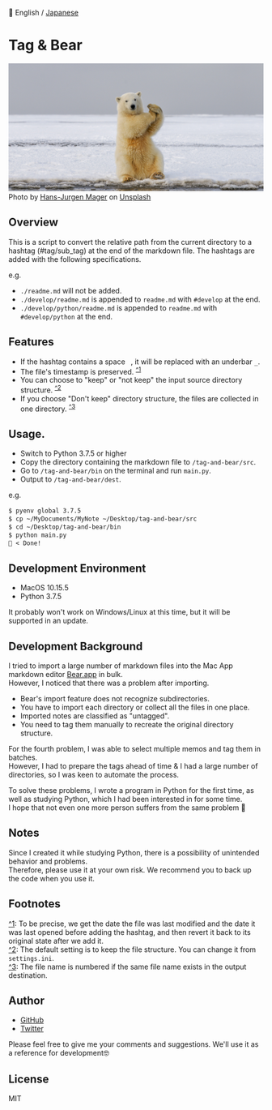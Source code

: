 📖 English / [Japanese](./README_JP.md)  
  
# Tag & Bear
![Cover image](cover.jpg)
Photo by [Hans-Jurgen Mager](https://unsplash.com/@hansjurgen007?utm_source=unsplash&amp;utm_medium=referral&amp;utm_content=creditCopyText) on [Unsplash](https://unsplash.com/t?utm_source=unsplash&amp;utm_medium=referral&amp;utm_content=creditCopyText)

## Overview
This is a script to convert the relative path from the current directory to a hashtag (#tag/sub_tag) at the end of the markdown file.
The hashtags are added with the following specifications.

e.g.
- `./readme.md` will not be added.
- `./develop/readme.md` is appended to `readme.md` with `#develop` at the end.
- `./develop/python/readme.md` is appended to `readme.md` with `#develop/python` at the end.

## Features
- If the hashtag contains a space ` `, it will be replaced with an underbar `_`.
- The file's timestamp is preserved. <sup><a name="1">[^1](#notes_1)</a></sup>
- You can choose to "keep" or "not keep" the input source directory structure. <sup><a name="2">[^2](#notes_2)</a></sup>
- If you choose "Don't keep" directory structure, the files are collected in one directory. <sup><a name="3">[^3](#notes_3)</a></sup>

## Usage.
- Switch to Python 3.7.5 or higher
- Copy the directory containing the markdown file to `/tag-and-bear/src`.
- Go to `/tag-and-bear/bin` on the terminal and run `main.py`.
- Output to `/tag-and-bear/dest`.

e.g.
```
$ pyenv global 3.7.5
$ cp ~/MyDocuments/MyNote ~/Desktop/tag-and-bear/src
$ cd ~/Desktop/tag-and-bear/bin
$ python main.py
🐻 < Done!
```

## Development Environment
- MacOS 10.15.5
- Python 3.7.5

It probably won't work on Windows/Linux at this time, but it will be supported in an update.

## Development Background
I tried to import a large number of markdown files into the Mac App markdown editor [Bear.app](https://bear.app) in bulk.  
However, I noticed that there was a problem after importing.

- Bear's import feature does not recognize subdirectories.
- You have to import each directory or collect all the files in one place.
- Imported notes are classified as "untagged".
- You need to tag them manually to recreate the original directory structure.

For the fourth problem, I was able to select multiple memos and tag them in batches.  
However, I had to prepare the tags ahead of time & I had a large number of directories, so I was keen to automate the process.

To solve these problems, I wrote a program in Python for the first time, as well as studying Python, which I had been interested in for some time.  
I hope that not even one more person suffers from the same problem 🐻

## Notes
Since I created it while studying Python, there is a possibility of unintended behavior and problems.  
Therefore, please use it at your own risk. We recommend you to back up the code when you use it.

## Footnotes
<a name="notes_1">[^1](#1)</a>: To be precise, we get the date the file was last modified and the date it was last opened before adding the hashtag, and then revert it back to its original state after we add it.  
<a name="notes_2">[^2](#2)</a>: The default setting is to keep the file structure. You can change it from `settings.ini`.  
<a name="notes_3">[^3](#3)</a>: The file name is numbered if the same file name exists in the output destination.

## Author
- [GitHub](https://github.com/kskg)
- [Twitter](https://twitter.com/kskg)

Please feel free to give me your comments and suggestions. We'll use it as a reference for development🤓

## License
MIT